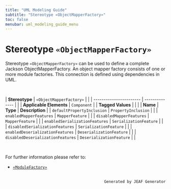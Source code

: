 ```yaml
---
title: "UML Modeling Guide"
subtitle: "Stereotype «ObjectMapperFactory»"
toc: false
menubar: uml_modeling_guide_menu
---
```


# Stereotype `«ObjectMapperFactory»`
Stereotype `«ObjectMapperFactory»` can be used to define a complete Jackson ObjectMapperFactory. An object mapper factory consists of one or more module factories. This connection is defined using dependencies in UML.

<br>

| **Stereotype**          | `«ObjectMapperFactory»` | |
| ----------------------- | -------------- | |
| **Applicable Elements** | `Component`        |
| **Tagged Values**       |                       |                                                                                                                                                                                                          |
| **Name**                | **Type**              | **Description**                                                                                                                                                                                          |
| `defaultPropertyInclusion`   | `PropertyInclusion` |  |
| `enabledMapperFeatures`   | `MapperFeature` |  |
| `disabledMapperFeatures`   | `MapperFeature` |  |
| `enabledSerializationFeatures`   | `SerializationFeature` |  |
| `disabledSerializationFeatures`   | `SerializationFeature` |  |
| `enabledDeserializationFeatures`   | `DeserializationFeature` |  |
| `disabledDeserializationFeatures`   | `DeserializationFeature` |  |

<br>

For further information please refer to:
- [`«ModuleFactory»`](/uml-modeling-guide/jmm/ModuleFactory)


<br>

<div style="text-align: right"><code>Generated by JEAF Generator</code></div>

    
